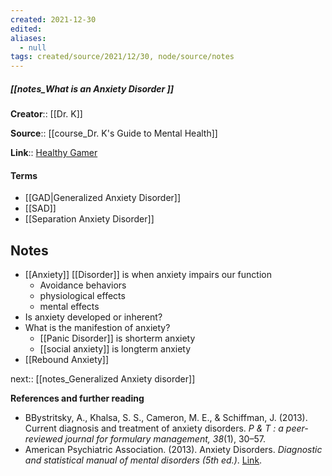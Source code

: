 ```yaml
---
created: 2021-12-30 
edited: 
aliases:
  - null
tags: created/source/2021/12/30, node/source/notes
---
```


##### [[notes_What is an Anxiety Disorder ]]
**Creator**:: [[Dr. K]]
 
**Source**:: [[course_Dr. K's Guide to Mental Health]]

**Link**:: [Healthy Gamer](https://coaching.healthygamer.gg/guide/lessons/what-is-an-anxiety-disorder)

#### Terms
- [[GAD|Generalized Anxiety Disorder]]
- [[SAD]]
- [[Separation Anxiety Disorder]]
## Notes
- [[Anxiety]] [[Disorder]] is when anxiety impairs our function
	- Avoidance behaviors
	- physiological effects
	- mental effects 
- Is anxiety developed or inherent?
- What is the manifestion of anxiety?
	- [[Panic Disorder]] is shorterm anxiety
	- [[social anxiety]] is longterm anxiety
- [[Rebound Anxiety]]

next:: [[notes_Generalized Anxiety disorder]]

**References and further reading**  

-   BBystritsky, A., Khalsa, S. S., Cameron, M. E., & Schiffman, J. (2013). Current diagnosis and treatment of anxiety disorders. _P & T : a peer-reviewed journal for formulary management, 38_(1), 30–57.
-   American Psychiatric Association. (2013). Anxiety Disorders. _Diagnostic and statistical manual of mental disorders (5th ed.)_. [Link](https://doi.org/10.1176/appi.books.9780890425596).
